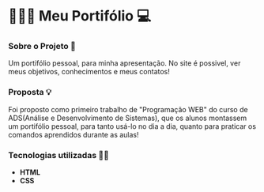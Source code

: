 # 🙅🏻‍♂️ Meu Portifólio 💻
### Sobre o Projeto 🔎

<p>Um portifólio pessoal, para minha apresentação. No site é possivel, ver meus objetivos, conhecimentos e meus contatos!</p>

### Proposta 💡

<p>Foi proposto como primeiro trabalho de "Programação WEB" do curso de ADS(Análise e Desenvolvimento de Sistemas), que os alunos montassem um portifólio pessoal, para tanto usá-lo no dia a dia, quanto para praticar os comandos aprendidos durante as aulas!</p>

### Tecnologias utilizadas 👨‍💻 

- **HTML**
- **CSS**

